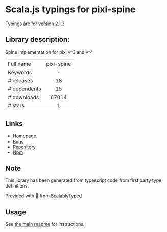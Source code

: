 
# Scala.js typings for pixi-spine

Typings are for version 2.1.3

## Library description:
Spine implementation for pixi v^3 and v^4

|                    |                 |
| ------------------ | :-------------: |
| Full name          | pixi-spine |
| Keywords           | - |
| # releases         | 18 |
| # dependents       | 15 |
| # downloads        | 67014 |
| # stars            | 1 |

## Links
- [Homepage](https://github.com/pixijs/pixi-spine)
- [Bugs](https://github.com/pixijs/pixi-spine/issues)
- [Repository](https://github.com/pixijs/pixi-spine)
- [Npm](https://www.npmjs.com/package/pixi-spine)
    


## Note
This library has been generated from typescript code from first party type definitions.

Provided with :purple_heart: from [ScalablyTyped](https://github.com/oyvindberg/ScalablyTyped)

## Usage
See [the main readme](../../readme.md) for instructions.


